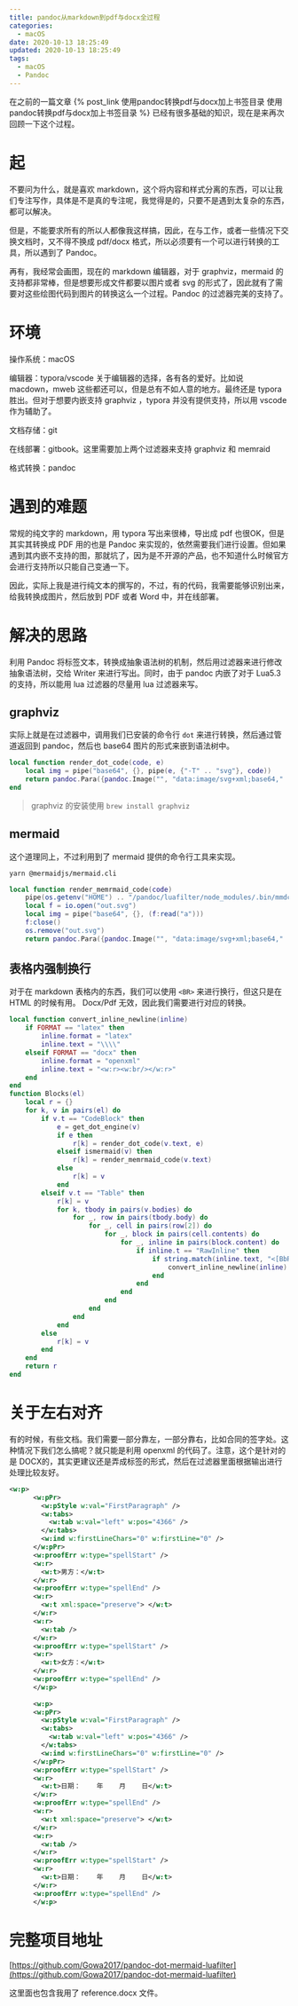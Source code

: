 ```yaml
---
title: pandoc从markdown到pdf与docx全过程
categories:
  - macOS
date: 2020-10-13 18:25:49
updated: 2020-10-13 18:25:49
tags: 
  - macOS
  - Pandoc
---
```


在之前的一篇文章 {% post_link 使用pandoc转换pdf与docx加上书签目录 使用pandoc转换pdf与docx加上书签目录 %} 已经有很多基础的知识，现在是来再次回顾一下这个过程。

<!--more-->

# 起

不要问为什么，就是喜欢 markdown，这个将内容和样式分离的东西，可以让我们专注写作，具体是不是真的专注呢，我觉得是的，只要不是遇到太复杂的东西，都可以解决。

但是，不能要求所有的所以人都像我这样搞，因此，在与工作，或者一些情况下交换文档时，又不得不换成 pdf/docx 格式，所以必须要有一个可以进行转换的工具，所以遇到了 Pandoc。

再有，我经常会画图，现在的 markdown 编辑器，对于 graphviz，mermaid 的支持都非常棒，但是想要形成文件都要以图片或者 svg 的形式了，因此就有了需要对这些绘图代码到图片的转换这么一个过程。Pandoc 的过滤器完美的支持了。

# 环境

操作系统：macOS

编辑器：typora/vscode 关于编辑器的选择，各有各的爱好。比如说 macdown，mweb 这些都还可以，但是总有不如人意的地方。最终还是 typora 胜出。但对于想要内嵌支持 graphviz ，typora 并没有提供支持，所以用 vscode 作为辅助了。

文档存储：git

在线部署：gitbook。这里需要加上两个过滤器来支持 graphviz 和 memraid

格式转换：pandoc

# 遇到的难题

常规的纯文字的 markdown，用 typora 写出来很棒，导出成 pdf 也很OK，但是其实其转换成 PDF 用的也是 Pandoc 来实现的，依然需要我们进行设置。但如果遇到其内嵌不支持的图，那就坑了，因为是不开源的产品，也不知道什么时候官方会进行支持所以只能自己变通一下。

因此，实际上我是进行纯文本的撰写的，不过，有的代码，我需要能够识别出来，给我转换成图片，然后放到 PDF 或者 Word 中，并在线部署。

# 解决的思路

利用 Pandoc 将标签文本，转换成抽象语法树的机制，然后用过滤器来进行修改抽象语法树，交给 Writer 来进行写出。同时，由于 pandoc 内嵌了对于 Lua5.3 的支持，所以能用 lua 过滤器的尽量用 lua 过滤器来写。

## graphviz

实际上就是在过滤器中，调用我们已安装的命令行 `dot` 来进行转换，然后通过管道返回到 pandoc，然后也 base64 图片的形式来嵌到语法树中。

```lua
local function render_dot_code(code, e)
    local img = pipe("base64", {}, pipe(e, {"-T" .. "svg"}, code))
    return pandoc.Para({pandoc.Image("", "data:image/svg+xml;base64," .. img)})
end
```

> graphviz 的安装使用 `brew install graphviz`

## mermaid

这个道理同上，不过利用到了 mermaid 提供的命令行工具来实现。

```sh
yarn @mermaidjs/mermaid.cli
```

```lua
local function render_memrmaid_code(code)
    pipe(os.getenv("HOME") .. "/pandoc/luafilter/node_modules/.bin/mmdc", {"-t default -o svg"}, code)
    local f = io.open("out.svg")
    local img = pipe("base64", {}, (f:read("a")))
    f:close()
    os.remove("out.svg")
    return pandoc.Para({pandoc.Image("", "data:image/svg+xml;base64," .. img)})
```

## 表格内强制换行

对于在 markdown 表格内的东西，我们可以使用  `<BR>` 来进行换行，但这只是在 HTML 的时候有用。 Docx/Pdf 无效，因此我们需要进行对应的转换。

```lua
local function convert_inline_newline(inline)
    if FORMAT == "latex" then
        inline.format = "latex"
        inline.text = "\\\\"
    elseif FORMAT == "docx" then
        inline.format = "openxml"
        inline.text = "<w:r><w:br/></w:r>"
    end
end
function Blocks(el)
    local r = {}
    for k, v in pairs(el) do
        if v.t == "CodeBlock" then
            e = get_dot_engine(v)
            if e then
                r[k] = render_dot_code(v.text, e)
            elseif ismermaid(v) then
                r[k] = render_memrmaid_code(v.text)
            else
                r[k] = v
            end
        elseif v.t == "Table" then
            r[k] = v
            for k, tbody in pairs(v.bodies) do
                for _, row in pairs(tbody.body) do
                    for _, cell in pairs(row[2]) do
                        for _, block in pairs(cell.contents) do
                            for _, inline in pairs(block.content) do
                                if inline.t == "RawInline" then
                                    if string.match(inline.text, "<[BbRr]*.*>") then
                                        convert_inline_newline(inline)
                                    end
                                end
                            end
                        end
                    end
                end
            end
        else
            r[k] = v
        end
    end
    return r
end
```

# 关于左右对齐

有的时候，有些文档。我们需要一部分靠左，一部分靠右，比如合同的签字处。这种情况下我们怎么搞呢？就只能是利用 openxml 的代码了。注意，这个是针对的是 DOCX的，其实更建议还是弄成标签的形式，然后在过滤器里面根据输出进行处理比较友好。

```xml
<w:p>
      <w:pPr>
        <w:pStyle w:val="FirstParagraph" />
        <w:tabs>
          <w:tab w:val="left" w:pos="4366" />
        </w:tabs>
        <w:ind w:firstLineChars="0" w:firstLine="0" />
      </w:pPr>
      <w:proofErr w:type="spellStart" />
      <w:r>
        <w:t>男方：</w:t>
      </w:r>
      <w:proofErr w:type="spellEnd" />
      <w:r>
        <w:t xml:space="preserve"> </w:t>
      </w:r>
      <w:r>
        <w:tab />
      </w:r>
      <w:proofErr w:type="spellStart" />
      <w:r>
        <w:t>女方：</w:t>
      </w:r>
      <w:proofErr w:type="spellEnd" />
      </w:p>
      
      <w:p>
      <w:pPr>
        <w:pStyle w:val="FirstParagraph" />
        <w:tabs>
          <w:tab w:val="left" w:pos="4366" />
        </w:tabs>
        <w:ind w:firstLineChars="0" w:firstLine="0" />
      </w:pPr>
      <w:proofErr w:type="spellStart" />
      <w:r>
        <w:t>日期：    年    月    日</w:t>
      </w:r>
      <w:proofErr w:type="spellEnd" />
      <w:r>
        <w:t xml:space="preserve"> </w:t>
      </w:r>
      <w:r>
        <w:tab />
      </w:r>
      <w:proofErr w:type="spellStart" />
      <w:r>
        <w:t>日期：    年    月    日</w:t>
      </w:r>
      <w:proofErr w:type="spellEnd" />
      </w:p>
```



# 完整项目地址

[https://github.com/Gowa2017/pandoc-dot-mermaid-luafilter](https://github.com/Gowa2017/pandoc-dot-mermaid-luafilter)

这里面也包含我用了 reference.docx 文件。